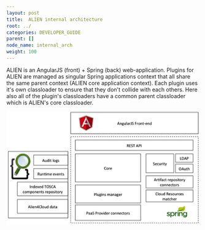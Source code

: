 ```yaml
---
layout: post
title:  ALIEN internal architecture
root: ../
categories: DEVELOPER_GUIDE
parent: []
node_name: internal_arch
weight: 100
---
```


ALIEN is an AngularJS (front) + Spring (back) web-application. Plugins for ALIEN are managed as singular Spring applications context that all share the same parent context (ALIEN core application context). Each plugin uses it's own classloader to ensure that they don't collide with each others. Here also all of the plugin's classloaders have a common parent classloader which is ALIEN's core classloader.

[![Alien High Level Internal Software Architecture](../images/admin_guide/AlienHighLevelSwArch.jpg)](../images/admin_guide/AlienHighLevelSwArch.jpg)
